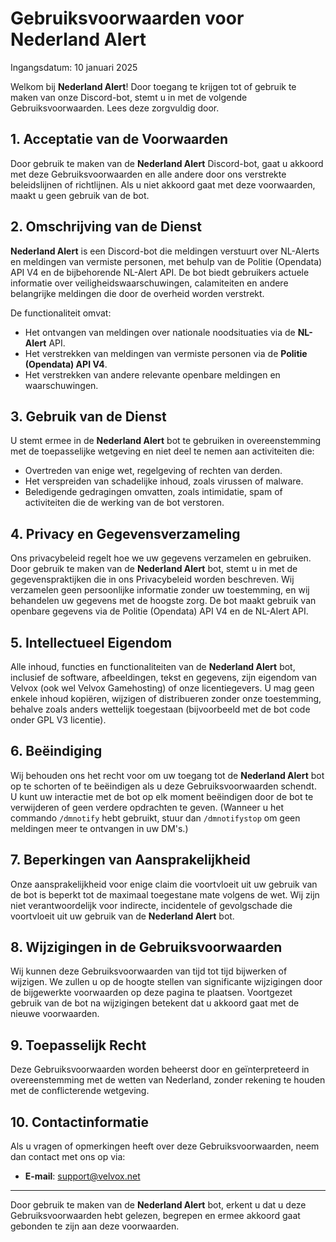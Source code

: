 # Gebruiksvoorwaarden voor Nederland Alert

Ingangsdatum: 10 januari 2025

Welkom bij **Nederland Alert**! Door toegang te krijgen tot of gebruik te maken van onze Discord-bot, stemt u in met de volgende Gebruiksvoorwaarden. Lees deze zorgvuldig door.

## 1. Acceptatie van de Voorwaarden
Door gebruik te maken van de **Nederland Alert** Discord-bot, gaat u akkoord met deze Gebruiksvoorwaarden en alle andere door ons verstrekte beleidslijnen of richtlijnen. Als u niet akkoord gaat met deze voorwaarden, maakt u geen gebruik van de bot.

## 2. Omschrijving van de Dienst
**Nederland Alert** is een Discord-bot die meldingen verstuurt over NL-Alerts en meldingen van vermiste personen, met behulp van de Politie (Opendata) API V4 en de bijbehorende NL-Alert API. De bot biedt gebruikers actuele informatie over veiligheidswaarschuwingen, calamiteiten en andere belangrijke meldingen die door de overheid worden verstrekt.

De functionaliteit omvat:
- Het ontvangen van meldingen over nationale noodsituaties via de **NL-Alert** API.
- Het verstrekken van meldingen van vermiste personen via de **Politie (Opendata) API V4**.
- Het verstrekken van andere relevante openbare meldingen en waarschuwingen.

## 3. Gebruik van de Dienst
U stemt ermee in de **Nederland Alert** bot te gebruiken in overeenstemming met de toepasselijke wetgeving en niet deel te nemen aan activiteiten die:
- Overtreden van enige wet, regelgeving of rechten van derden.
- Het verspreiden van schadelijke inhoud, zoals virussen of malware.
- Beledigende gedragingen omvatten, zoals intimidatie, spam of activiteiten die de werking van de bot verstoren.

## 4. Privacy en Gegevensverzameling
Ons privacybeleid regelt hoe we uw gegevens verzamelen en gebruiken. Door gebruik te maken van de **Nederland Alert** bot, stemt u in met de gegevenspraktijken die in ons Privacybeleid worden beschreven. Wij verzamelen geen persoonlijke informatie zonder uw toestemming, en wij behandelen uw gegevens met de hoogste zorg. De bot maakt gebruik van openbare gegevens via de Politie (Opendata) API V4 en de NL-Alert API.

## 5. Intellectueel Eigendom
Alle inhoud, functies en functionaliteiten van de **Nederland Alert** bot, inclusief de software, afbeeldingen, tekst en gegevens, zijn eigendom van Velvox (ook wel Velvox Gamehosting) of onze licentiegevers. U mag geen enkele inhoud kopiëren, wijzigen of distribueren zonder onze toestemming, behalve zoals anders wettelijk toegestaan (bijvoorbeeld met de bot code onder GPL V3 licentie).

## 6. Beëindiging
Wij behouden ons het recht voor om uw toegang tot de **Nederland Alert** bot op te schorten of te beëindigen als u deze Gebruiksvoorwaarden schendt. U kunt uw interactie met de bot op elk moment beëindigen door de bot te verwijderen of geen verdere opdrachten te geven. (Wanneer u het commando `/dmnotify` hebt gebruikt, stuur dan `/dmnotifystop` om geen meldingen meer te ontvangen in uw DM's.)

## 7. Beperkingen van Aansprakelijkheid
Onze aansprakelijkheid voor enige claim die voortvloeit uit uw gebruik van de bot is beperkt tot de maximaal toegestane mate volgens de wet. Wij zijn niet verantwoordelijk voor indirecte, incidentele of gevolgschade die voortvloeit uit uw gebruik van de **Nederland Alert** bot.

## 8. Wijzigingen in de Gebruiksvoorwaarden
Wij kunnen deze Gebruiksvoorwaarden van tijd tot tijd bijwerken of wijzigen. We zullen u op de hoogte stellen van significante wijzigingen door de bijgewerkte voorwaarden op deze pagina te plaatsen. Voortgezet gebruik van de bot na wijzigingen betekent dat u akkoord gaat met de nieuwe voorwaarden.

## 9. Toepasselijk Recht
Deze Gebruiksvoorwaarden worden beheerst door en geïnterpreteerd in overeenstemming met de wetten van Nederland, zonder rekening te houden met de conflicterende wetgeving.

## 10. Contactinformatie
Als u vragen of opmerkingen heeft over deze Gebruiksvoorwaarden, neem dan contact met ons op via:
- **E-mail**: support@velvox.net

---
Door gebruik te maken van de **Nederland Alert** bot, erkent u dat u deze Gebruiksvoorwaarden hebt gelezen, begrepen en ermee akkoord gaat gebonden te zijn aan deze voorwaarden.
